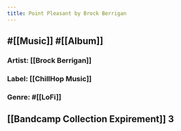 ```yaml
---
title: Point Pleasant by Brock Berrigan
---
```


## #[[Music]] #[[Album]]
### Artist: [[Brock Berrigan]]

### Label: [[ChillHop Music]]

### Genre: #[[LoFi]]

## [[Bandcamp Collection Expirement]] 3
